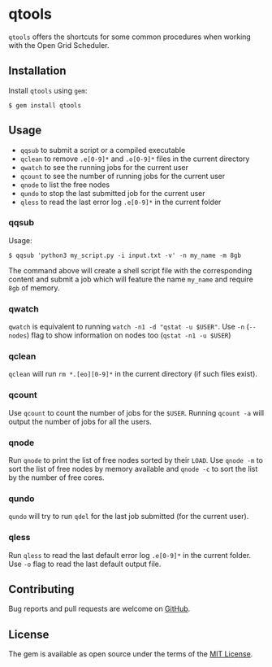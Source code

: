 # qtools

`qtools` offers the shortcuts for some common procedures when working with the Open Grid Scheduler.


## Installation

Install `qtools` using `gem`:

    $ gem install qtools

## Usage

- `qqsub`  to submit a script or a compiled executable
- `qclean` to remove `.e[0-9]*` and `.o[0-9]*` files in the current directory
- `qwatch` to see the running jobs for the current user
- `qcount` to see the number of running jobs for the current user
- `qnode` to list the free nodes
- `qundo` to stop the last submitted job for the current user
- `qless` to read the last error log `.e[0-9]*` in the current folder

### qqsub

Usage:

    $ qqsub 'python3 my_script.py -i input.txt -v' -n my_name -m 8gb

The command above will create a shell script file with the corresponding content and submit a job which will feature the name `my_name` and require `8gb` of memory.

### qwatch

`qwatch` is equivalent to running `watch -n1 -d "qstat -u $USER"`. Use `-n` (`--nodes`) flag to show information on nodes too (`qstat -n1 -u $USER`)

### qclean

`qclean` will run `rm *.[eo][0-9]*` in the current directory (if such files exist).

### qcount

Use `qcount` to count the number of jobs for the `$USER`. Running `qcount -a` will output the number of jobs for all the users.

### qnode

Run `qnode` to print the list of free nodes sorted by their `LOAD`. Use `qnode -m` to sort the list of free nodes by memory available and `qnode -c` to sort the list by the number of free cores.

### qundo

`qundo` will try to run `qdel` for the last job submitted (for the current user).

### qless

Run `qless` to read the last default error log `.e[0-9]*` in the current folder. Use `-o` flag to read the last default output file.

## Contributing

Bug reports and pull requests are welcome on [GitHub](https://github.com/kerkomen/qtools).

## License

The gem is available as open source under the terms of the [MIT License](http://opensource.org/licenses/MIT).

